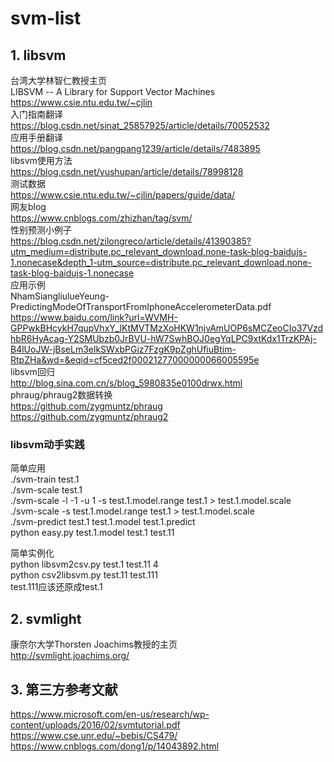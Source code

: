 # svm-list

## 1. libsvm
台湾大学林智仁教授主页  
LIBSVM -- A Library for Support Vector Machines  
https://www.csie.ntu.edu.tw/~cjlin  
入门指南翻译  
https://blog.csdn.net/sinat_25857925/article/details/70052532  
应用手册翻译  
https://blog.csdn.net/pangpang1239/article/details/7483895  
libsvm使用方法  
https://blog.csdn.net/yushupan/article/details/78998128  
测试数据  
https://www.csie.ntu.edu.tw/~cjlin/papers/guide/data/  
网友blog  
https://www.cnblogs.com/zhizhan/tag/svm/  
性别预测小例子  
https://blog.csdn.net/zilongreco/article/details/41390385?utm_medium=distribute.pc_relevant_download.none-task-blog-baidujs-1.nonecase&depth_1-utm_source=distribute.pc_relevant_download.none-task-blog-baidujs-1.nonecase  
应用示例  
NhamSiangliulueYeung-PredictingModeOfTransportFromIphoneAccelerometerData.pdf  
https://www.baidu.com/link?url=WVMH-GPPwkBHcykH7qupVhxY_lKtMVTMzXoHKW1njvAmUOP6sMCZeoCIo37VzdhbR6HyAcag-Y2SMUbzb0JrBVU-hW7SwhBOJ0egYqLPC9xtKdx1TrzKPAj-B4lUoJW-jBseLm3elkSWxbPGiz7FzgK9pZghUfiuBtim-RtpZHa&wd=&eqid=cf5ced2f00021277000000066005595e  
libsvm回归  
http://blog.sina.com.cn/s/blog_5980835e0100drwx.html  
phraug/phraug2数据转换  
https://github.com/zygmuntz/phraug  
https://github.com/zygmuntz/phraug2  

### libsvm动手实践
简单应用  
./svm-train test.1  
./svm-scale test.1  
./svm-scale -l -1 -u 1 -s test.1.model.range test.1 > test.1.model.scale  
./svm-scale -s test.1.model.range test.1 > test.1.model.scale  
./svm-predict test.1 test.1.model test.1.predict  
python easy.py test.1.model test.1 test.11  

简单实例化  
python libsvm2csv.py test.1 test.11 4  
python csv2libsvm.py test.11 test.111  
test.111应该还原成test.1  

    
## 2. svmlight
康奈尔大学Thorsten Joachims教授的主页  
http://svmlight.joachims.org/  
  
  
## 3. 第三方参考文献  
https://www.microsoft.com/en-us/research/wp-content/uploads/2016/02/svmtutorial.pdf  
https://www.cse.unr.edu/~bebis/CS479/  
https://www.cnblogs.com/dong1/p/14043892.html  

